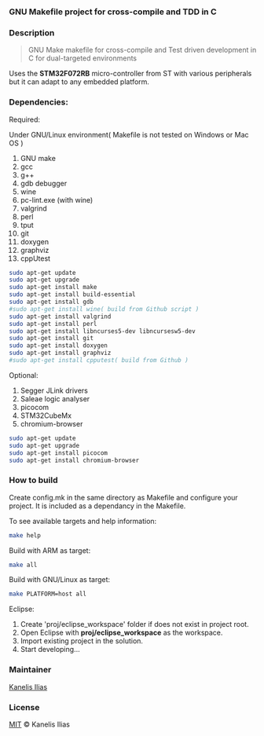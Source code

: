 ### GNU Makefile project for cross-compile and TDD in C

### Description

> GNU Make makefile for cross-compile and Test driven development in C for
> dual-targeted environments

Uses the **STM32F072RB** micro-controller from ST with various peripherals but
it can adapt to any embedded platform.

### Dependencies:

Required:

Under GNU/Linux environment( Makefile is not tested on Windows or Mac OS )

1. GNU make
2. gcc
3. g++
4. gdb debugger
5. wine
6. pc-lint.exe (with wine)
7. valgrind
8. perl
9. tput
10. git
11. doxygen
12. graphviz
13. cppUtest

```sh
sudo apt-get update
sudo apt-get upgrade
sudo apt-get install make
sudo apt-get install build-essential
sudo apt-get install gdb
#sudo apt-get install wine( build from Github script )
sudo apt-get install valgrind
sudo apt-get install perl
sudo apt-get install libncurses5-dev libncursesw5-dev
sudo apt-get install git
sudo apt-get install doxygen
sudo apt-get install graphviz
#sudo apt-get install cpputest( build from Github )
```

Optional:

1. Segger JLink drivers
2. Saleae logic analyser
3. picocom
4. STM32CubeMx
5. chromium-browser

```sh
sudo apt-get update
sudo apt-get upgrade
sudo apt-get install picocom
sudo apt-get install chromium-browser
```

### How to build

Create config.mk in the same directory as Makefile and configure your project.
It is included as a dependancy in the Makefile.

To see available targets and help information:

```sh
make help
```

Build with ARM as target:

```sh
make all
```

Build with GNU/Linux as target:

```sh
make PLATFORM=host all
```

Eclipse:

1. Create 'proj/eclipse_workspace' folder if does not exist in project root.
1. Open Eclipse with **proj/eclipse_workspace** as the workspace.
2. Import existing project in the solution.
3. Start developing...

### Maintainer

[Kanelis Ilias](mailto:hkanelhs@yahoo.gr)

### License

[MIT](LICENSE) © Kanelis Ilias